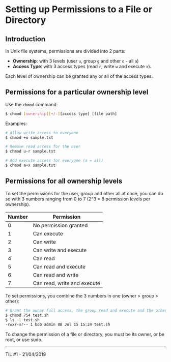 # Setting up Permissions to a File or Directory

## Introduction

In Unix file systems, permissions are divided into 2 parts:

* **Ownership**: with 3 levels (user `u`, group `g` and other `o` - all `a`)
* **Access Type**: with 3 access types (read `r`, write `w` and execute `x`).

Each level of ownership can be granted any or all of the access types. 

## Permissions for a particular ownership level

Use the `chmod` command:

```bash
$ chmod [ownership][+/-][access type] [file path]
```

Examples:

```bash
# Allow write access to everyone
$ chmod +w sample.txt

# Remove read access for the user
$ chmod u-r sample.txt

# Add execute access for everyone (a = all)
$ chmod a+x sample.txt
```

## Permissions for all ownership levels

To set the permissions for the user, group and other all at once, you can do so with 3 numbers ranging from 0 to 7 (2^3 = 8 permission levels per ownership).

| Number | Permission                  |
| ------ | --------------------------- |
| 0      | No permission granted       |
| 1      | Can execute                 |
| 2      | Can write                   |
| 3      | Can  write and execute      |
| 4      | Can read                    |
| 5      | Can read and execute        |
| 6      | Can read and write          |
| 7      | Can read, write and execute |

To set permissions, you combine the 3 numbers in one (owner > group > other):

```bash
# Grant the owner full access, the group read and execute and the other read access
$ chmod 754 test.sh
$ ls -l test.sh
-rwxr-xr-- 1 bob admin 0B Jul 15 15:24 test.sh
```

To change the permission of a file or directory, you must be its owner, or be root, or use sudo.

---
TIL #1 - 21/04/2019
